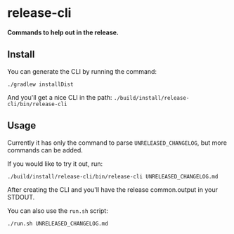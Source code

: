 # release-cli

**Commands to help out in the release.**

## Install

You can generate the CLI by running the command:

```
./gradlew installDist
```

And you'll get a nice CLI in the path: `./build/install/release-cli/bin/release-cli` 

## Usage

Currently it has only the command to parse `UNRELEASED_CHANGELOG`, but more commands can be added. 

If you would like to try it out, run: 

```
./build/install/release-cli/bin/release-cli UNRELEASED_CHANGELOG.md
```

After creating the CLI and you'll have the release common.output in your STDOUT. 

You can also use the `run.sh` script:

```
./run.sh UNRELEASED_CHANGELOG.md
```

